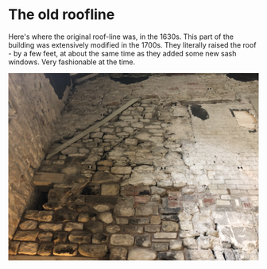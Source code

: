 # The old roofline

Here's where the original roof-line was, in the 1630s. This part of the building was extensively modified in the 1700s. They literally raised the roof - by a few feet, at about the same time as they added some new sash windows. Very fashionable at the time.

![max_pic](./1600_roofline.jpg)